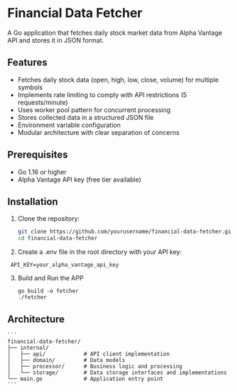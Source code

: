 # Financial Data Fetcher

A Go application that fetches daily stock market data from Alpha Vantage API and stores it in JSON format.

## Features

- Fetches daily stock data (open, high, low, close, volume) for multiple symbols
- Implements rate limiting to comply with API restrictions (5 requests/minute)
- Uses worker pool pattern for concurrent processing
- Stores collected data in a structured JSON file
- Environment variable configuration
- Modular architecture with clear separation of concerns

## Prerequisites

- Go 1.16 or higher
- Alpha Vantage API key (free tier available)

## Installation

1. Clone the repository:
   ```bash
   git clone https://github.com/yourusername/financial-data-fetcher.git
   cd financial-data-fetcher
   ```
2. Create a .env file in the root directory with your API key:
  ```
   API_KEY=your_alpha_vantage_api_key

  ```

3. Build and Run the APP 
    ```
    go build -o fetcher
    ./fetcher
    ```
## Architecture 
    ```
    financial-data-fetcher/
    ├── internal/
    │   ├── api/            # API client implementation
    │   ├── domain/         # Data models
    │   ├── processor/      # Business logic and processing
    │   └── storage/        # Data storage interfaces and implementations
    └── main.go             # Application entry point
    ```